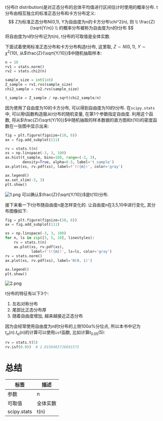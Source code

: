 t分布(t distribution)是对正态分布的总体平均值进行区间估计时使用的概率分布. t分布由相互独立的标准正态分布和卡方分布定义:
$$
Z为标准正态分布N(0,1), Y为自由度为n的卡方分布\chi^2(n), 则 \\
\frac{Z}{\sqrt{Y/n}}  \\
的概率分布被称为自由度为n的t分布
$$
将自由度为n的t分布记为t(n), t分布的可取值是全体实数.

下面试着使用标准正态分布和卡方分布构造t分布, 这里取, $Z\sim N(0,1)$, $Y \sim \chi^2(10)$, 从$\frac{Z}{\sqrt{Y/10}}$中随机抽取样本:
```python
n = 10
rv1 = stats.norm()
rv2 = stats.chi2(n)

sample_size = int(1e6)
Z_sample = rv1.rvs(sample_size)
chi2_sample = rv2.rvs(sample_size)

t_sample = Z_sample / np.sqrt(chi2_sample/n)
```
因为使用了自由度为10的卡方分布, 可以得到自由度为10的t分布. 在`scipy.stats`中, 可以用t函数构造服从t分布的随机变量, 在第1个参数指定自由度. 利用这个函数, 将从$\frac{Z}{\sqrt{Y/10}}$中随机抽取的样本数据的直方图和t(10)的密度函数在一张图中显示出来:
```python
fig = plt.figure(figsize=(10, 6))
ax = fig.add_subplot(111)

rv = stats.t(n)
xs = np.linspace(-3, 3, 100)
ax.hist(t_sample, bins=100, range=(-3, 3),
        density=True, alpha=0.5, label='t_sample')
ax.plot(xs, rv.pdf(xs), label=f't({n})', color='gray')

ax.legend()
ax.set_xlim(-3, 3)
plt.show()
```
![1.png](1.png)
可以确认$\frac{Z}{\sqrt{Y/10}}$是t(10)分布.

接下来看一下t分布随自由度n是怎样变化的. 让自由度n在3,5,10中进行变化, 其分布图像如下:
```python
fig = plt.figure(figsize=(10, 6))
ax = fig.add_subplot(111)

xs = np.linspace(-3, 3, 100)
for n, ls in zip([3, 5, 10], linestyles):
    rv = stats.t(n)
    ax.plot(xs, rv.pdf(xs),
            label=f't({n})', ls=ls, color='gray')
rv = stats.norm()
ax.plot(xs, rv.pdf(xs), label='N(0, 1)')
    
ax.legend()
plt.show()
```
![2.png](2.png)


t分布的特征有以下3个:
1. 左右对称分布
2. 尾部比正态分布厚
3. 随着自由度增加, 越来越接近正态分布

因为会经常使用自由度为n的t分布的上侧100$\alpha$%分位点, 所以本书中记为$t_\alpha(n)$.$t_\alpha(n)$的计算可以使用`isf`函数, 比如计算$t_{0.05}(5)$:
```python
rv = stats.t(5)
rv.isf(0.05)  # 2.0150483726691575
```

# 总结
标签|描述
--|--
参数|n
可取值|全体实数
scipy.stats|t(n)


























